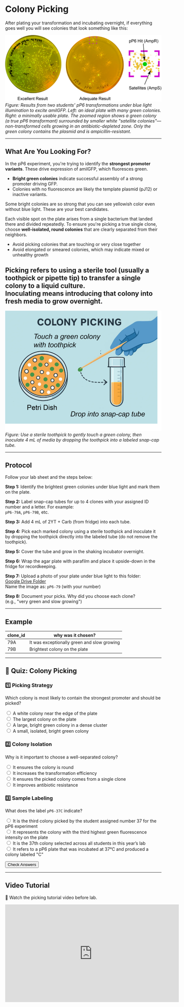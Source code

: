 # Colony Picking

After plating your transformation and incubating overnight, if everything goes well you will see colonies that look something like this:

![Two student plates after transformation. Left: a dense plate with a wide range of bright green colonies. Right: a sparser plate with only a few green colonies. A zoomed-in region highlights a green colony surrounded by smaller white colonies.](../images/pp6_plates.png)
*Figure: Results from two students' pP6 transformations under blue light illumination to excite amilGFP. Left: an ideal plate with many green colonies. Right: a minimally usable plate. The zoomed region shows a green colony (a true pP6 transformant) surrounded by smaller white "satellite colonies"—non-transformed cells growing in an antibiotic-depleted zone. Only the green colony contains the plasmid and is ampicillin-resistant.*

---

## What Are You Looking For?

In the pP6 experiment, you're trying to identify the **strongest promoter variants**. These drive expression of amilGFP, which fluoresces green.  

- **Bright green colonies** indicate successful assembly of a strong promoter driving GFP.  
- Colonies with no fluorescence are likely the template plasmid (pJ12) or inactive variants.

Some bright colonies are so strong that you can see yellowish color even without blue light. These are your best candidates.

Each visible spot on the plate arises from a single bacterium that landed there and divided repeatedly. To ensure you're picking a true single clone, choose **well-isolated, round colonies** that are clearly separated from their neighbors.  

- Avoid picking colonies that are touching or very close together  
- Avoid elongated or smeared colonies, which may indicate mixed or unhealthy growth  

**Picking** refers to using a sterile tool (usually a toothpick or pipette tip) to transfer a single colony to a liquid culture.  
**Inoculating** means introducing that colony into fresh media to grow overnight.
---

![Cartoon showing colony picking with a sterile toothpick and inoculating into a labeled snap-cap tube.](../images/colony_pick_cartoon.png)
*Figure: Use a sterile toothpick to gently touch a green colony, then inoculate 4 mL of media by dropping the toothpick into a labeled snap-cap tube.*

---

## Protocol

Follow your lab sheet and the steps below:

**Step 1:** Identify the brightest green colonies under blue light and mark them on the plate.

**Step 2:** Label snap-cap tubes for up to 4 clones with your assigned ID number and a letter. For example:  
`pP6-79A`, `pP6-79B`, etc.

**Step 3:** Add 4 mL of 2YT + Carb (from fridge) into each tube.

**Step 4:** Pick each marked colony using a sterile toothpick and inoculate it by dropping the toothpick directly into the labeled tube (do not remove the toothpick).

**Step 5:** Cover the tube and grow in the shaking incubator overnight.

**Step 6:** Wrap the agar plate with parafilm and place it upside-down in the fridge for recordkeeping.

**Step 7:** Upload a photo of your plate under blue light to this folder:  
[Google Drive Folder](https://drive.google.com/drive/folders/1cumFECQCZbFkj-G1cFbsXqGeBUpqBo0D)  
Name the image as: `pP6-79` (with your number)

**Step 8:** Document your picks. Why did you choose each clone?  
(e.g., "very green and slow growing")

---

## Example

| clone_id | why was it chosen?                  |
|----------|-------------------------------------|
| 79A      | It was exceptionally green and slow growing |
| 79B      | Brightest colony on the plate       |

---

## 🧪 Quiz: Colony Picking

<form id="picking_quiz_form">
  <h3>1️⃣ Picking Strategy</h3>
  <p>Which colony is most likely to contain the strongest promoter and should be picked?</p>
  <label><input type="radio" name="q1" value="a"> A white colony near the edge of the plate</label><br>
  <label><input type="radio" name="q1" value="b"> The largest colony on the plate</label><br>
  <label><input type="radio" name="q1" value="c"> A large, bright green colony in a dense cluster</label><br>
  <label><input type="radio" name="q1" value="d"> A small, isolated, bright green colony</label><br>
  <p id="pick_res_q1"></p>

  <h3>2️⃣ Colony Isolation</h3>
  <p>Why is it important to choose a well-separated colony?</p>
  <label><input type="radio" name="q2" value="a"> It ensures the colony is round</label><br>
  <label><input type="radio" name="q2" value="b"> It increases the transformation efficiency</label><br>
  <label><input type="radio" name="q2" value="c"> It ensures the picked colony comes from a single clone</label><br>
  <label><input type="radio" name="q2" value="d"> It improves antibiotic resistance</label><br>
  <p id="pick_res_q2"></p>

  <h3>3️⃣ Sample Labeling</h3>
  <p>What does the label <code>pP6-37C</code> indicate?</p>
  <label><input type="radio" name="q3" value="a"> It is the third colony picked by the student assigned number 37 for the pP6 experiment</label><br>
  <label><input type="radio" name="q3" value="b"> It represents the colony with the third highest green fluorescence intensity on the plate</label><br>
  <label><input type="radio" name="q3" value="c"> It is the 37th colony selected across all students in this year’s lab</label><br>
  <label><input type="radio" name="q3" value="d"> It refers to a pP6 plate that was incubated at 37°C and produced a colony labeled "C"</label><br>
  <p id="pick_res_q3"></p>

  <button type="button" id="picking_submit_btn">Check Answers</button>
</form>

<script>
  document.getElementById("picking_submit_btn").addEventListener("click", function () {
    const answers = {
      q1: "d",
      q2: "c",
      q3: "a"
    };
    ["q1", "q2", "q3"].forEach(function (q) {
      const selected = document.querySelector(`input[name="${q}"]:checked`);
      const result = document.getElementById(`pick_res_${q}`);
      if (selected && selected.value === answers[q]) {
        result.innerHTML = "✅ Correct!";
        if (typeof progressManager !== "undefined") {
          progressManager.addCompletion(`pick_${q}`, "correct");
        }
      } else {
        result.innerHTML = "❌ Try again.";
      }
    });
  });
</script>

----

## Video Tutorial

🎥 Watch the picking tutorial video before lab.  
<iframe width="560" height="315" src="https://www.youtube.com/embed/gKHO0HHPsXg" frameborder="0" allowfullscreen></iframe>
